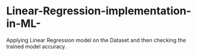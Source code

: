 # Linear-Regression-implementation-in-ML-
Applying Linear Regression model on the Dataset and then checking the trained model accuracy. 
